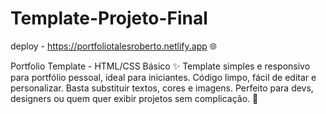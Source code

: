 # Template-Projeto-Final

deploy - https://portfoliotalesroberto.netlify.app 🌐

Portfolio Template - HTML/CSS Básico ✨  Template simples e responsivo para portfólio pessoal, ideal para iniciantes. Código limpo, fácil de editar e personalizar. Basta substituir textos, cores e imagens. Perfeito para devs, designers ou quem quer exibir projetos sem complicação. 🚀
